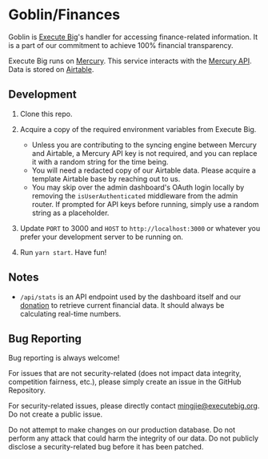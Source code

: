 # Goblin/Finances

Goblin is [Execute Big](https://executebig.org)'s handler for accessing finance-related information. It is a part of our commitment to achieve 100% financial transparency.

Execute Big runs on [Mercury](https://mercury.com). This service interacts with the [Mercury API](https://mercury.com/api). Data is stored on [Airtable](https://airtable.com).

## Development

1. Clone this repo. 

1. Acquire a copy of the required environment variables from Execute Big. 
    * Unless you are contributing to the syncing engine between Mercury and Airtable, a Mercury API key is not required, and you can replace it with a random string for the time being. 
    * You will need a redacted copy of our Airtable data. Please acquire a template Airtable base by reaching out to us. 
    * You may skip over the admin dashboard's OAuth login locally by removing the `isUserAuthenticated` middleware from the admin router. If prompted for API keys before running, simply use a random string as a placeholder.  

1. Update `PORT` to 3000 and `HOST` to `http://localhost:3000` or whatever you prefer your development server to be running on.

1. Run `yarn start`. Have fun!

## Notes

* `/api/stats` is an API endpoint used by the dashboard itself and our [donation](https://executebig.org/donate) to retrieve current financial data. It should always be calculating real-time numbers. 

## Bug Reporting

Bug reporting is always welcome!

For issues that are not security-related (does not impact data integrity, competition fairness, etc.), please simply create an issue in the GitHub Repository.

For security-related issues, please directly contact [mingjie@executebig.org](mailto:mingjie@executebig.org). Do not create a public issue.

Do not attempt to make changes on our production database. Do not perform any attack that could harm the integrity of our data. Do not publicly disclose a security-related bug before it has been patched.